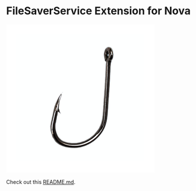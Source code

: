 # FileSaverService Extension for Nova

![Image Alt Text](FileSaverService.novaextension/extension.png)

Check out this [README.md](FileSaverService.novaextension/README.md).

